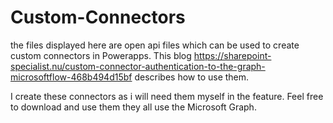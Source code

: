 # Custom-Connectors
the files displayed here are open api files which can be used to create custom connectors in Powerapps.
This blog https://sharepoint-specialist.nu/custom-connector-authentication-to-the-graph-microsoftflow-468b494d15bf describes how to use them.

I create these connectors as i will need them myself in the feature. Feel free to download and use them they all use the Microsoft Graph.
